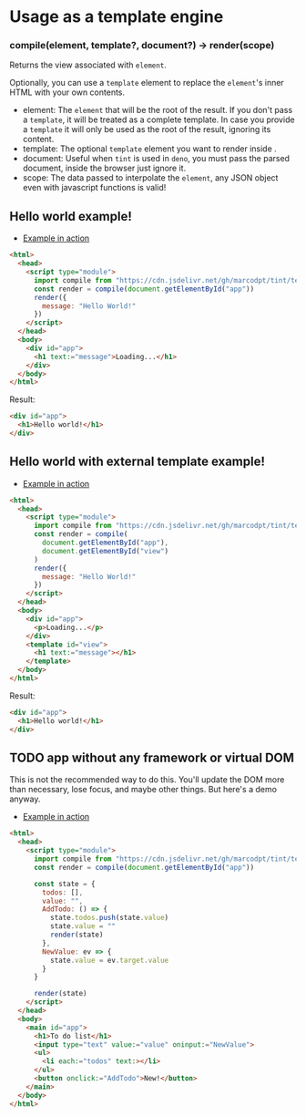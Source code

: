 # Usage as a template engine

### compile(element, template?, document?) -> render(scope)
Returns the view associated with `element`.

Optionally, you can use a `template` element to replace the `element`'s inner
HTML with your own contents.

 - element: The `element` that will be the root of the result. If you don't
pass a `template`, it will be treated as a complete template. In case you
provide a `template` it will only be used as the root of the result,
ignoring its content.
 - template: The optional `template` element you want to render inside .
 - document: Useful when `tint` is used in `deno`,
you must pass the parsed document, inside the browser just ignore it. 
 - scope: The data passed to interpolate the `element`,
any JSON object even with javascript functions is valid!

## Hello world example!
 - [Example in action](../samples/hello.html)
```html
<html>
  <head>
    <script type="module">
      import compile from "https://cdn.jsdelivr.net/gh/marcodpt/tint/template.js"
      const render = compile(document.getElementById("app"))
      render({
        message: "Hello World!"
      })
    </script>
  </head>
  <body>
    <div id="app">
      <h1 text:="message">Loading...</h1>
    </div>
  </body>
</html>
```
Result:
```html
<div id="app">
  <h1>Hello world!</h1>
</div>
```

## Hello world with external template example!
 - [Example in action](../samples/hello2.html)
```html
<html>
  <head>
    <script type="module">
      import compile from "https://cdn.jsdelivr.net/gh/marcodpt/tint/template.js"
      const render = compile(
        document.getElementById("app"),
        document.getElementById("view")
      )
      render({
        message: "Hello World!"
      })
    </script>
  </head>
  <body>
    <div id="app">
      <p>Loading...</p>
    </div>
    <template id="view">
      <h1 text:="message"></h1>
    </template>
  </body>
</html>
```
Result:
```html
<div id="app">
  <h1>Hello world!</h1>
</div>
```

## TODO app without any framework or virtual DOM
This is not the recommended way to do this.
You'll update the DOM more than necessary, lose focus, and maybe other things.
But here's a demo anyway.

 - [Example in action](../samples/template.html)

```html
<html>
  <head>
    <script type="module">
      import compile from "https://cdn.jsdelivr.net/gh/marcodpt/tint/template.js"
      const render = compile(document.getElementById("app"))

      const state = {
        todos: [],
        value: "",
        AddTodo: () => {
          state.todos.push(state.value)
          state.value = ""
          render(state)
        },
        NewValue: ev => {
          state.value = ev.target.value
        }
      }

      render(state)
    </script>
  </head>
  <body>
    <main id="app">
      <h1>To do list</h1>
      <input type="text" value:="value" oninput:="NewValue">
      <ul>
        <li each:="todos" text:></li>
      </ul>
      <button onclick:="AddTodo">New!</button>
    </main>
  </body>
</html>
```
